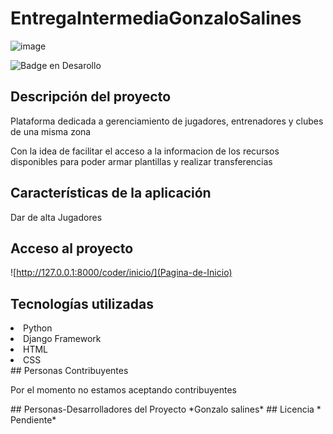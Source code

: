 # EntregaIntermediaGonzaloSalines

![image](https://user-images.githubusercontent.com/9422713/201786716-8c34681d-6330-446a-a612-9bf3dc8c36fa.png)

 ![Badge en Desarollo](https://img.shields.io/badge/STATUS-DEV%20INPROGRESS-green)
 


## Descripción del proyecto
<p>Plataforma dedicada a gerenciamiento de jugadores, entrenadores y clubes de una misma zona</p>
<p>Con la idea de facilitar el acceso a la informacion de los recursos disponibles para poder armar plantillas y realizar transferencias</p>

## Características de la aplicación
<lu>Dar de alta Jugadores</lu>


## Acceso al proyecto

![http://127.0.0.1:8000/coder/inicio/](Pagina-de-Inicio)

## Tecnologías utilizadas
<li>Python</li>
<li>Django Framework</li>
<li>HTML</li>
<li>CSS</li>
## Personas Contribuyentes
<p> Por el momento no estamos aceptando contribuyentes <p>
## Personas-Desarrolladores del Proyecto
*Gonzalo salines*
## Licencia
 * Pendiente*



